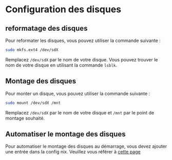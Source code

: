 # Configuration des disques

## reformatage des disques

Pour reformater les disques, vous pouvez utiliser la commande suivante :

```bash
sudo mkfs.ext4 /dev/sdX
```

Remplacez `/dev/sdX` par le nom de votre disque. Vous pouvez trouver le nom de votre disque en utilisant la commande `lsblk`.

## Montage des disques
Pour monter un disque, vous pouvez utiliser la commande suivante :

```bash
sudo mount /dev/sdX /mnt
```

Remplacez `/dev/sdX` par le nom de votre disque et `/mnt` par le point de montage souhaité.

## Automatiser le montage des disques
Pour automatiser le montage des disques au démarrage, vous devez ajouter une entrée dans la config nix. 
Veuillez vous référer à [cette page](/docs/mini-projects/Cluster/NixOS%20Config.md)  